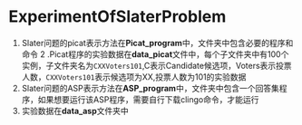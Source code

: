 # ExperimentOfSlaterProblem
1. Slater问题的picat表示方法在**Picat_program**中，文件夹中包含必要的程序和命令
2 .Picat程序的实验数据在**data_picat**文件中，每个子文件夹中有100个实例，子文件夹名为`CXXVoters101`,C表示Candidate候选项，Voters表示投票人数，`CXXVoters101`表示候选项为XX,投票人数为101的实验数据
3. Slater问题的ASP表示方法在**ASP_program**中，文件夹中包含一个回答集程序，如果想要运行该ASP程序，需要自行下载clingo命令，才能运行
4. 实验数据在**data_asp**文件夹中

